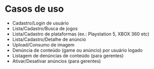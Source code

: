 # Casos de uso
- Cadastro/Login de usuário
- Lista/Cadastro/Busca de jogos
- Lista/Cadastro de plataformas (ex.: Playstation 5, XBOX 360 etc)
- Lista/Cadastro/Detalhe de anúncio
- Upload/Consumo de imagem
- Denúncia de conteúdo (game ou anúncio) por usuário logado
- Listagem de denúncias de conteúdo (para gerentes)
- Ativar/Desativar anúncios (para gerentes)